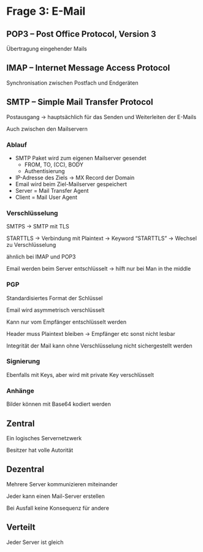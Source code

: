 # Frage 3: E-Mail

## ****POP3 – Post Office Protocol, Version 3****

Übertragung eingehender Mails

## ****IMAP – Internet Message Access Protocol****

Synchronisation zwischen Postfach und Endgeräten

## ****SMTP – Simple Mail Transfer Protocol****

Postausgang → hauptsächlich für das Senden und Weiterleiten der E-Mails

Auch zwischen den Mailservern

### Ablauf

- SMTP Paket wird zum eigenen Mailserver gesendet
    - FROM, TO, (CC), BODY
    - Authentisierung
- IP-Adresse des Ziels → MX Record der Domain
- Email wird beim Ziel-Mailserver gespeichert
- Server = Mail Transfer Agent
- Client = Mail User Agent

### Verschlüsselung

SMTPS → SMTP mit TLS

STARTTLS → Verbindung mit Plaintext → Keyword “STARTTLS” → Wechsel zu Verschlüsselung

ähnlich bei IMAP und POP3

Email werden beim Server entschlüsselt → hilft nur bei Man in the middle

### PGP

Standardisiertes Format der Schlüssel

Email wird asymmetrisch verschlüsselt

Kann nur vom Empfänger entschlüsselt werden

Header muss Plaintext bleiben → Empfänger etc sonst nicht lesbar

Integrität der Mail kann ohne Verschlüsselung nicht sichergestellt werden

### Signierung

Ebenfalls mit Keys, aber wird mit private Key verschlüsselt

### Anhänge

Bilder können mit Base64 kodiert werden

## Zentral

Ein logisches Servernetzwerk

Besitzer hat volle Autorität

## Dezentral

Mehrere Server kommunizieren miteinander

Jeder kann einen Mail-Server erstellen

Bei Ausfall keine Konsequenz für andere

## Verteilt

Jeder Server ist gleich